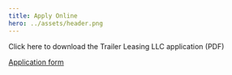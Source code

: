 ```yaml
---
title: Apply Online
hero: ../assets/header.png
---
```


Click here to download the Trailer Leasing LLC application (PDF)

<a class="button-content" href="../assets/pdfs/application.pdf" target="_blank">Application form</a>
